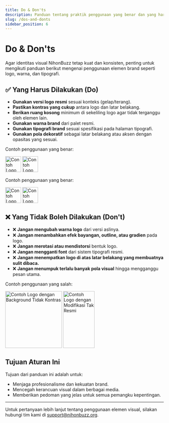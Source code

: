 ```yaml
---
title: Do & Don'ts
description: Panduan tentang praktik penggunaan yang benar dan yang harus dihindari dalam penerapan identitas visual NihonBuzz.
slug: /dos-and-donts
sidebar_position: 6
---
```


# Do & Don'ts

Agar identitas visual NihonBuzz tetap kuat dan konsisten, penting untuk mengikuti panduan berikut mengenai penggunaan elemen brand seperti logo, warna, dan tipografi.

## ✅ Yang Harus Dilakukan (Do)

- **Gunakan versi logo resmi** sesuai konteks (gelap/terang).
- **Pastikan kontras yang cukup** antara logo dan latar belakang.
- **Berikan ruang kosong** minimum di sekeliling logo agar tidak terganggu oleh elemen lain.
- **Gunakan warna brand** dari palet resmi.
- **Gunakan tipografi brand** sesuai spesifikasi pada halaman tipografi.
- **Gunakan pola dekoratif** sebagai latar belakang atau aksen dengan opasitas yang sesuai.

Contoh penggunaan yang benar:

<div class="preview-wrapper" style={{ display: 'flex', gap: '1rem', flexWrap: 'wrap' }}>
  <img src="/assets/Company/NihonBuzz-Logo-Landscape-Light.png" alt="Contoh Logo Valid" height="50" />
  <img src="/assets/Academy/Nihonbuzz-Academy-Light-LS-Regular.png" alt="Contoh Logo Academy Valid" height="50" />
</div>

Contoh penggunaan yang benar:

<div class="preview-wrapper-light" style={{ display: 'flex', gap: '1rem', flexWrap: 'wrap' }}>
  <img src="/assets/Company/NihonBuzz-Logo-Landscape-Dark.png" alt="Contoh Logo Valid" height="50" />
  <img src="/assets/Academy/Nihonbuzz-Academy-Dark-LS-Regular.png" alt="Contoh Logo Academy Valid" height="50" />
</div>

## ❌ Yang Tidak Boleh Dilakukan (Don't)

- ❌ **Jangan mengubah warna logo** dari versi aslinya.
- ❌ **Jangan menambahkan efek bayangan, outline, atau gradien** pada logo.
- ❌ **Jangan merotasi atau mendistorsi** bentuk logo.
- ❌ **Jangan mengganti font** dari sistem tipografi resmi.
- ❌ **Jangan menempatkan logo di atas latar belakang yang membuatnya sulit dibaca.**
- ❌ **Jangan menumpuk terlalu banyak pola visual** hingga mengganggu pesan utama.

Contoh penggunaan yang salah:

<div class="preview-wrapper" style={{ display: 'flex', gap: '1rem', flexWrap: 'wrap' }}>
  <img src="/assets/Company/NihonBuzz-Logo-Light.png" style={{ backgroundColor: '#460707ff' }} alt="Contoh Logo dengan Background Tidak Kontras" height="180" />
  <img src="/assets/Company/NihonBuzz-Logo-Outlined.png" style={{ transform: 'rotate(180deg)' }} alt="Contoh Logo dengan Modifikasi Tak Resmi" height="180" width="100" />
</div>

## Tujuan Aturan Ini

Tujuan dari panduan ini adalah untuk:
- Menjaga profesionalisme dan kekuatan brand.
- Mencegah kerancuan visual dalam berbagai media.
- Memberikan pedoman yang jelas untuk semua pemangku kepentingan.

---

Untuk pertanyaan lebih lanjut tentang penggunaan elemen visual, silakan hubungi tim kami di [support@nihonbuzz.org](/hubungi-kami).
